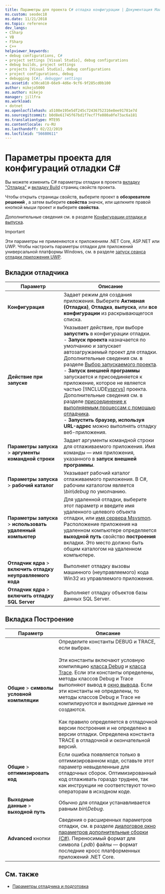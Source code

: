 ```yaml
---
title: Параметры для проекта C# отладка конфигурации | Документация Майкрософт
ms.custom: seodec18
ms.date: 11/21/2018
ms.topic: reference
dev_langs:
- CSharp
- VB
- FSharp
- C++
helpviewer_keywords:
- debug configurations, C#
- project settings [Visual Studio], debug configurations
- debug builds, project settings
- projects [Visual Studio], debug configurations
- project configurations, debug
- debugging [C#], debugger settings
ms.assetid: e30ca810-66e9-4d6e-9cf6-9f285cd0b100
author: mikejo5000
ms.author: mikejo
manager: jillfra
ms.workload:
- dotnet
ms.openlocfilehash: a5108e195e5df245c72436752316e8ee91781e7d
ms.sourcegitcommit: b0d8e61745f67bd1f7ecf7fe080a0fe73ac6a181
ms.translationtype: MTE95
ms.contentlocale: ru-RU
ms.lasthandoff: 02/22/2019
ms.locfileid: "56680611"
---
```

# <a name="project-settings-for--c-debug-configurations"></a>Параметры проекта для конфигураций отладки C#

Вы можете изменить C# параметры отладки в проекта [вкладку "Отладка"](#debug-tab) и [вкладку Build](#build-tab) страниц свойств проекта.

Чтобы открыть страницы свойств, выберите проект в **обозревателе решений** , а затем выберите **свойства** значок, или щелкните правой кнопкой мыши проект и выберите **свойства**.

Дополнительные сведения см. в разделе [Конфигурации отладки и выпуска](how-to-set-debug-and-release-configurations.md).

>[!IMPORTANT]
>Эти параметры не применяются к приложениям .NET Core, ASP.NET или UWP. Чтобы настроить параметры отладки для приложений универсальной платформы Windows, см. в разделе [запуск сеанса отладки приложения UWP](start-a-debugging-session-for-a-store-app-in-visual-studio-vb-csharp-cpp-and-xaml.md).

## <a name="debug-tab"></a>Вкладки отладчика

|Параметр|Описание|
|-------------------------------------| - |
| **Конфигурация** | Задает режим для создания приложения. Выберите **Активная (Отладка)**, **Отладка**, **выпуска**, или **все конфигурации** из раскрывающегося списка. |
| **Действие при запуске** | Указывает действие, при выборе **запустить** в конфигурации отладки.<br />- **Запуск проекта** назначается по умолчанию и запускает автозагружаемый проект для отладки. Дополнительные сведения см. в разделе [Выбор запускаемого проекта](/previous-versions/visualstudio/visual-studio-2010/0s590bew(v=vs.100)).<br />- **Запуск внешней программы** запускается и присоединяется к приложение, которое не является частью [!INCLUDE[vsprvs](../code-quality/includes/vsprvs_md.md)] проекта. Дополнительные сведения см. в разделе [присоединение к выполняемым процессам с помощью отладчика](attach-to-running-processes-with-the-visual-studio-debugger.md).<br />- **Запустить браузер, используя URL-адрес** можно выполнять отладку веб-приложения. |
| **Параметры запуска** > **аргументы командной строки** | Задает аргументы командной строки для отлаживаемого приложения. Имя команды — имя приложения, указанного в **запуск внешней программы**. |
| **Параметры запуска** > **рабочий каталог** | Указывает рабочий каталог отлаживаемого приложения. В C#, рабочим каталогом является *\bin\debug* по умолчанию.
| **Параметры запуска** > **использовать удаленный компьютер**|Для удаленной отладки, выберите этот параметр и введите имя удаленного целевого объекта отладки, или [имя сервера Msvsmon](../debugger/remote-debugging.md). <br />Расположение приложения на удаленном компьютере определяется **выходной путь** свойство **построения** вкладки. Это место должно быть общим каталогом на удаленном компьютере.
| **Отладчик ядра** > **включить отладку неуправляемого кода** | Выполняет отладку вызовы машинного (неуправляемого) кода Win32 из управляемого приложения. |
| **Отладчик ядра** > **включить отладку SQL Server** | Выполняет отладку объектов базы данных SQL Server. |

## <a name="build-tab"></a>Вкладка Построение

|Параметр|Описание|
|-------------|-----------------|
|**Общие** > **символы условной компиляции**|Определите константы DEBUG и TRACE, если выбран.<br /><br /> Эти константы включают условную компиляцию [класса Debug](/dotnet/api/system.diagnostics.debug) и [класса Trace](/dotnet/api/system.diagnostics.trace). Если эти константы определены, методы классов Debug и Trace выполняют вывод в [окно вывода](../ide/reference/output-window.md). Если эти константы не определены, то методы классов Debug и Trace не компилируются и выходные данные не создаются.<br /><br />Как правило определяется в отладочной версии построения и не определено в версии отладки. Определена константа TRACE в отладочной и окончательной версий.|
|**Общие** > **оптимизировать код**|Если ошибка появляется только в оптимизированном коде, оставьте этот параметр невыделенные для отладочных сборок. Оптимизированный код отлаживать гораздо труднее, так как инструкции не соответствуют точно операторам в исходном коде.|
|**Выходные данные** > **выходной путь**|Обычно для отладки устанавливается равным *bin\Debug*.|
|**Advanced** кнопки|Сведения о расширенных параметров отладки, см. в разделе [диалоговое окно параметров дополнительные сборки (C#)](../ide/reference/advanced-build-settings-dialog-box-csharp.md). Переносимый формат для символа (*.pdb*) файлы — формат последние кросс платформенных приложений .NET Core.

## <a name="see-also"></a>См. также
- [Параметры отладчика и подготовка](../debugger/debugger-settings-and-preparation.md)